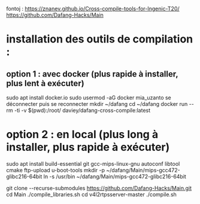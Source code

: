 
fontoj : https://znanev.github.io/Cross-compile-tools-for-Ingenic-T20/
	https://github.com/Dafang-Hacks/Main


# installation des outils de compilation :
## option 1 : avec docker (plus rapide à installer, plus lent à exécuter)
sudo apt install docker.io
sudo usermod -aG docker mia_uzanto
 se déconnecter puis se reconnecter
mkdir ~/dafang
cd ~/dafang
docker run --rm -ti -v $(pwd):/root/ daviey/dafang-cross-compile:latest

# option 2 : en local (plus long à installer, plus rapide à exécuter)
sudo apt install build-essential git gcc-mips-linux-gnu autoconf libtool cmake ftp-upload u-boot-tools
mkdir -p ~/dafang/Main/mips-gcc472-glibc216-64bit
ln -s /usr/bin ~/dafang/Main/mips-gcc472-glibc216-64bit



git clone --recurse-submodules https://github.com/Dafang-Hacks/Main.git
cd Main
./compile_libraries.sh
cd v4l2rtpsserver-master
./compile.sh

